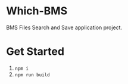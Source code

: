 # Which-BMS

BMS Files Search and Save application project.

# Get Started
1. `npm i`
2. `npm run build`
